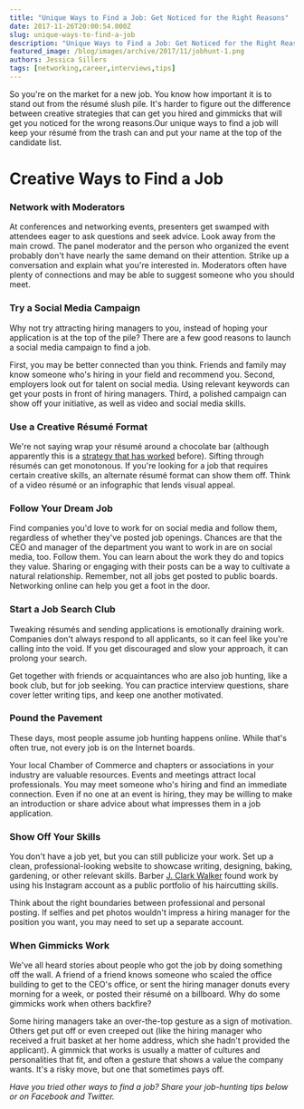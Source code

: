 ```yaml
---
title: "Unique Ways to Find a Job: Get Noticed for the Right Reasons"
date: 2017-11-26T20:00:54.000Z
slug: unique-ways-to-find-a-job
description: "Unique Ways to Find a Job: Get Noticed for the Right Reasons"
featured_image: /blog/images/archive/2017/11/jobhunt-1.png
authors: Jessica Sillers
tags: [networking,career,interviews,tips]
---
```


So you're on the market for a new job. You know how important it is to stand out from the résumé slush pile. It's harder to figure out the difference between creative strategies that can get you hired and gimmicks that will get you noticed for the wrong reasons.Our unique ways to find a job will keep your résumé from the trash can and put your name at the top of the candidate list.

# Creative Ways to Find a Job

### Network with Moderators

At conferences and networking events, presenters get swamped with attendees eager to ask questions and seek advice. Look away from the main crowd. The panel moderator and the person who organized the event probably don't have nearly the same demand on their attention. Strike up a conversation and explain what you're interested in. Moderators often have plenty of connections and may be able to suggest someone who you should meet.

### Try a Social Media Campaign

Why not try attracting hiring managers to you, instead of hoping your application is at the top of the pile? There are a few good reasons to launch a social media campaign to find a job.

First, you may be better connected than you think. Friends and family may know someone who's hiring in your field and recommend you. Second, employers look out for talent on social media. Using relevant keywords can get your posts in front of hiring managers. Third, a polished campaign can show off your initiative, as well as video and social media skills.

### Use a Creative Résumé Format

We're not saying wrap your résumé around a chocolate bar (although apparently this is a [strategy that has worked](https://www.forbes.com/sites/jacquelynsmith/2013/08/15/20-creative-things-job-seekers-have-done-to-get-noticed/#304c4fec34b9) before). Sifting through résumés can get monotonous. If you're looking for a job that requires certain creative skills, an alternate résumé format can show them off. Think of a video résumé or an infographic that lends visual appeal.

### Follow Your Dream Job

Find companies you'd love to work for on social media and follow them, regardless of whether they've posted job openings. Chances are that the CEO and manager of the department you want to work in are on social media, too. Follow them. You can learn about the work they do and topics they value. Sharing or engaging with their posts can be a way to cultivate a natural relationship. Remember, not all jobs get posted to public boards. Networking online can help you get a foot in the door.

### Start a Job Search Club

Tweaking résumés and sending applications is emotionally draining work. Companies don't always respond to all applicants, so it can feel like you're calling into the void. If you get discouraged and slow your approach, it can prolong your search.

Get together with friends or acquaintances who are also job hunting, like a book club, but for job seeking. You can practice interview questions, share cover letter writing tips, and keep one another motivated.

### Pound the Pavement

These days, most people assume job hunting happens online. While that's often true, not every job is on the Internet boards.

Your local Chamber of Commerce and chapters or associations in your industry are valuable resources. Events and meetings attract local professionals. You may meet someone who's hiring and find an immediate connection. Even if no one at an event is hiring, they may be willing to make an introduction or share advice about what impresses them in a job application.

### Show Off Your Skills

You don't have a job yet, but you can still publicize your work. Set up a clean, professional-looking website to showcase writing, designing, baking, gardening, or other relevant skills. Barber [J. Clark Walker](https://www.instagram.com/jclarkwalker/) found work by using his Instagram account as a public portfolio of his haircutting skills.

Think about the right boundaries between professional and personal posting. If selfies and pet photos wouldn't impress a hiring manager for the position you want, you may need to set up a separate account.

### When Gimmicks Work

We've all heard stories about people who got the job by doing something off the wall. A friend of a friend knows someone who scaled the office building to get to the CEO's office, or sent the hiring manager donuts every morning for a week, or posted their résumé on a billboard. Why do some gimmicks work when others backfire?

Some hiring managers take an over-the-top gesture as a sign of motivation. Others get put off or even creeped out (like the hiring manager who received a fruit basket at her home address, which she hadn't provided the applicant). A gimmick that works is usually a matter of cultures and personalities that fit, and often a gesture that shows a value the company wants. It's a risky move, but one that sometimes pays off.

_Have you tried other ways to find a job? Share your job-hunting tips below or on Facebook and Twitter._